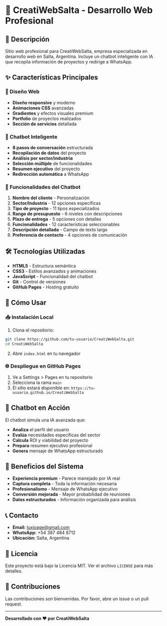 # 🚀 CreatiWebSalta - Desarrollo Web Profesional

## 🌟 Descripción
Sitio web profesional para CreatiWebSalta, empresa especializada en desarrollo web en Salta, Argentina. Incluye un chatbot inteligente con IA que recopila información de proyectos y redirige a WhatsApp.

## ✨ Características Principales

### 🎨 Diseño Web
- **Diseño responsive** y moderno
- **Animaciones CSS** avanzadas
- **Gradientes** y efectos visuales premium
- **Portfolio** de proyectos realizados
- **Sección de servicios** detallada

### 🤖 Chatbot Inteligente
- **8 pasos de conversación** estructurada
- **Recopilación de datos** del proyecto
- **Análisis por sector/industria**
- **Selección múltiple** de funcionalidades
- **Resumen ejecutivo** del proyecto
- **Redirección automática** a WhatsApp

### 📱 Funcionalidades del Chatbot
1. **Nombre del cliente** - Personalización
2. **Sector/Industria** - 12 opciones específicas
3. **Tipo de proyecto** - 11 tipos especializados
4. **Rango de presupuesto** - 6 niveles con descripciones
5. **Plazo de entrega** - 5 opciones con detalles
6. **Funcionalidades** - 12 características seleccionables
7. **Descripción detallada** - Campo de texto largo
8. **Preferencia de contacto** - 4 opciones de comunicación

## 🛠️ Tecnologías Utilizadas
- **HTML5** - Estructura semántica
- **CSS3** - Estilos avanzados y animaciones
- **JavaScript** - Funcionalidad del chatbot
- **Git** - Control de versiones
- **GitHub Pages** - Hosting gratuito

## 🚀 Cómo Usar

### 📥 Instalación Local
1. Clona el repositorio:
```bash
git clone https://github.com/tu-usuario/CreatiWebSalta.git
cd CreatiWebSalta
```

2. Abre `index.html` en tu navegador

### 🌐 Despliegue en GitHub Pages
1. Ve a Settings > Pages en tu repositorio
2. Selecciona la rama `main`
3. El sitio estará disponible en: `https://tu-usuario.github.io/CreatiWebSalta`

## 📱 Chatbot en Acción

El chatbot simula una IA avanzada que:
- **Analiza** el perfil del usuario
- **Evalúa** necesidades específicas del sector
- **Calcula** ROI y viabilidad del proyecto
- **Prepara** resumen ejecutivo profesional
- **Genera** mensaje de WhatsApp estructurado

## 🎯 Beneficios del Sistema

- **Experiencia premium** - Parece manejado por IA real
- **Captura completa** - Toda la información necesaria
- **Profesionalismo** - Mensaje de WhatsApp ejecutivo
- **Conversión mejorada** - Mayor probabilidad de reuniones
- **Datos estructurados** - Información organizada para análisis

## 📞 Contacto

- **Email:** luxioage@gmail.com
- **WhatsApp:** +54 387 484 8712
- **Ubicación:** Salta, Argentina

## 📄 Licencia

Este proyecto está bajo la Licencia MIT. Ver el archivo `LICENSE` para más detalles.

## 🤝 Contribuciones

Las contribuciones son bienvenidas. Por favor, abre un issue o un pull request.

---

**Desarrollado con ❤️ por CreatiWebSalta**
